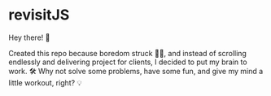 # revisitJS
Hey there! 👋

Created this repo because boredom struck 🤷‍♂️, and instead of scrolling endlessly and delivering project for clients, I decided to put my brain to work. 🛠️ Why not solve some problems, have some fun, and give my mind a little workout, right? 💡
